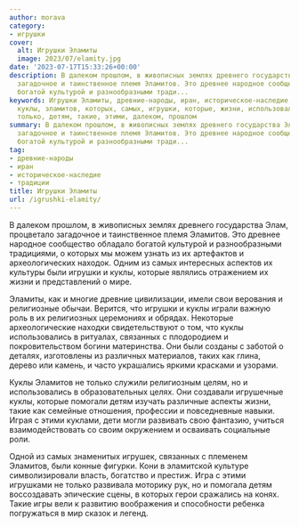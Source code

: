 ```yaml
---
author: morava
category:
- игрушки
cover:
  alt: Игрушки Эламиты
  image: 2023/07/elamity.jpg
date: '2023-07-17T15:33:26+00:00'
description: В далеком прошлом, в живописных землях древнего государства Элам, процветало
  загадочное и таинственное племя Эламитов. Это древнее народное сообщество обладало
  богатой культурой и разнообразными тради...
keywords: Игрушки Эламиты, древние-народы, иран, историческое-наследие, традиции,
  куклы, эламитов, которых, самых, игрушки, которые, жизни, использовались, связанных,
  только, детям, такие, этими, далеком, прошлом
summary: В далеком прошлом, в живописных землях древнего государства Элам, процветало
  загадочное и таинственное племя Эламитов. Это древнее народное сообщество обладало
  богатой культурой и разнообразными тради...
tag:
- древние-народы
- иран
- историческое-наследие
- традиции
title: Игрушки Эламиты
url: /igrushki-elamity/
---
```


В далеком прошлом, в живописных землях древнего государства Элам, процветало загадочное и таинственное племя Эламитов. Это древнее народное сообщество обладало богатой культурой и разнообразными традициями, о которых мы можем узнать из их артефактов и археологических находок. Одним из самых интересных аспектов их культуры были игрушки и куклы, которые являлись отражением их жизни и представлений о мире.

Эламиты, как и многие древние цивилизации, имели свои верования и религиозные обычаи. Верится, что игрушки и куклы играли важную роль в их религиозных церемониях и обрядах. Некоторые археологические находки свидетельствуют о том, что куклы использовались в ритуалах, связанных с плодородием и покровительством богини материнства. Они были созданы с заботой о деталях, изготовлены из различных материалов, таких как глина, дерево или камень, и часто украшались яркими красками и узорами.

Куклы Эламитов не только служили религиозным целям, но и использовались в образовательных целях. Они создавали игрушечные куклы, которые помогали детям изучать различные аспекты жизни, такие как семейные отношения, профессии и повседневные навыки. Играя с этими куклами, дети могли развивать свою фантазию, учиться взаимодействовать со своим окружением и осваивать социальные роли.

Одной из самых знаменитых игрушек, связанных с племенем Эламитов, были конные фигурки. Кони в эламитской культуре символизировали власть, богатство и престиж. Игра с этими игрушками не только развивала моторику рук, но и помогала детям воссоздавать эпические сцены, в которых герои сражались на конях. Такие игры вели к развитию воображения и способности ребенка погружаться в мир сказок и легенд.